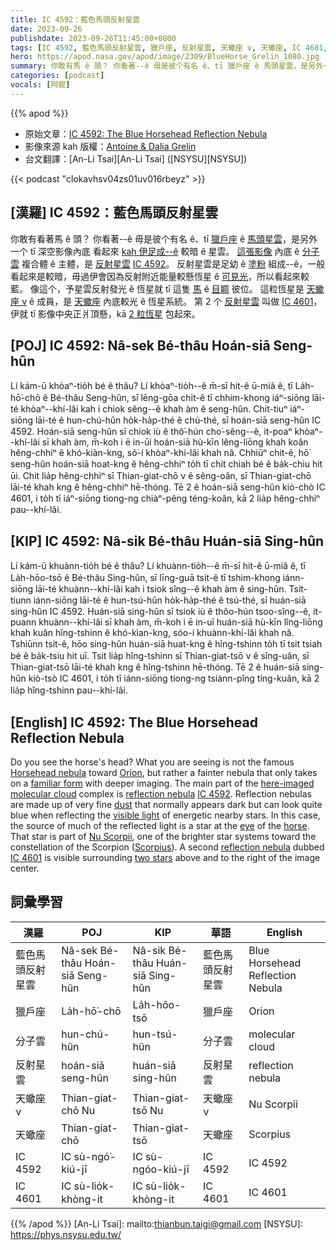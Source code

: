 ```yaml
---
title: IC 4592：藍色馬頭反射星雲
date: 2023-09-26
publishdate: 2023-09-26T11:45:00+0800
tags: [IC 4592, 藍色馬頭反射星雲, 獵戶座, 反射星雲, 天蠍座 ν, 天蠍座, IC 4601, 分子雲, 可見光]
hero: https://apod.nasa.gov/apod/image/2309/BlueHorse_Grelin_1080.jpg
summary: 你敢有馬 ê 頭？ 你看著--ê 毋是彼个有名 ê、tī 獵戶座 ê 馬頭星雲，是另外一个 tī 深空影像內底 看起來 kah 伊足成--ê 較暗 ê 星雲。
categories: [podcast]
vocals: [阿錕]
---
```


{{% apod %}}

- 原始文章：[IC 4592: The Blue Horsehead Reflection Nebula](https://apod.nasa.gov/apod/ap230926.html)
- 影像來源 kah 版權：[Antoine & Dalia Grelin](https://www.galactic-hunter.com/about)
- 台文翻譯：[An-Li Tsai][An-Li Tsai] ([NSYSU][NSYSU])

{{< podcast "clokavhsv04zs01uv016rbeyz" >}}

## [漢羅] IC 4592：藍色馬頭反射星雲
你敢有看著馬 ê 頭？
你看著--ê 毋是彼个有名 ê、tī [獵戶座][Orion] ê [馬頭星雲][Horsehead nebula]，是另外一个 tī 深空影像內底 看起來 [kah 伊足成--ê][familiar form] 較暗 ê 星雲。
[這張影像][here-imaged] 內底 ê [分子雲][molecular cloud] 複合體 ê 主體，是 [反射星雲][reflection nebula 1] [IC 4592][IC 4592]。
反射星雲是足幼 ê [塗粉][dust] 組成--ê，一般看起來是較暗，毋過伊會因為反射附近能量較懸恆星 ê [可見光][visible light]，所以看起來較藍。
像這个，予星雲反射發光 ê 恆星就 tī 這隻 [馬][horse] ê [目睭][eye] 彼位。
這粒恆星是 [天蠍座 ν][Nu Scorpii] ê 成員，是 [天蠍座][Scorpius] 內底較光 ê 恆星系統。
第 2 个 [反射星雲][reflection nebula 2] 叫做 [IC 4601][IC 4601]，伊就 tī 影像中央正爿頂懸，kā [2 粒恆星][two stars] 包起來。

## [POJ] IC 4592: Nâ-sek Bé-thâu Hoán-siā Seng-hûn
Lí kám-ū khòaⁿ-tio̍h bé ê thâu?
Lí khòaⁿ-tio̍h--ê m̄-sī hit-ê ū-miâ ê, tī La̍h-hō͘-chō ê Bé-thâu Seng-hûn, sī lēng-gōa chi̍t-ê tī chhim-khong iáⁿ-siōng lāi-té khòaⁿ--khí-lâi kah i chiok sêng--ê khah àm ê seng-hûn.
Chit-tiuⁿ iáⁿ-siōng lāi-té ê hun-chú-hûn ho̍k-ha̍p-thé ê chú-thé, sī hoán-siā seng-hûn IC 4592.
Hoán-siā seng-hûn sī chiok iù ê thô͘-hún cho͘-sêng--ê, it-poaⁿ khòaⁿ--khí-lâi sī khah àm, m̄-koh i ē in-ūi hoán-siā hù-kīn lêng-liōng khah koân hêng-chhiⁿ ê khó-kiàn-kng, só͘-í khòaⁿ-khí-lâi khah nâ.
Chhiūⁿ chit-ê, hō͘ seng-hûn hoán-siā hoat-kng ê hêng-chhiⁿ to̍h tī chit chiah bé ê ba̍k-chiu hit ūi.
Chit lia̍p hêng-chhiⁿ sī Thian-giat-chō ν ê sêng-oân, sī Thian-giat-chō lāi-té khah kng ê hêng-chhiⁿ hē-thóng.
Tē 2 ê hoán-siā seng-hûn kiò-chò IC 4601, i to̍h tī iáⁿ-siōng tiong-ng chiàⁿ-pêng téng-koân, kā 2 lia̍p hêng-chhiⁿ pau--khí-lâi.

## [KIP] IC 4592: Nâ-sik Bé-thâu Huán-siā Sing-hûn
Lí kám-ū khuànn-tio̍h bé ê thâu?
Lí khuànn-tio̍h--ê m̄-sī hit-ê ū-miâ ê, tī La̍h-hōo-tsō ê Bé-thâu Sing-hûn, sī līng-guā tsi̍t-ê tī tshim-khong iánn-siōng lāi-té khuànn--khí-lâi kah i tsiok sîng--ê khah àm ê sing-hûn.
Tsit-tiunn iánn-siōng lāi-té ê hun-tsú-hûn ho̍k-ha̍p-thé ê tsú-thé, sī huán-siā sing-hûn IC 4592.
Huán-siā sing-hûn sī tsiok iù ê thôo-hún tsoo-sîng--ê, it-puann khuànn--khí-lâi sī khah àm, m̄-koh i ē in-uī huán-siā hù-kīn lîng-liōng khah kuân hîng-tshinn ê khó-kìan-kng, sóo-í khuànn-khí-lâi khah nâ.
Tshiūnn tsit-ê, hōo sing-hûn huán-siā huat-kng ê hîng-tshinn to̍h tī tsit tsiah bé ê ba̍k-tsiu hit uī.
Tsit lia̍p hîng-tshinn sī Thian-giat-tsō ν ê sîng-uân, sī Thian-giat-tsō lāi-té khah kng ê hîng-tshinn hē-thóng.
Tē 2 ê huán-siā sing-hûn kiò-tsò IC 4601, i to̍h tī iánn-siōng tiong-ng tsiànn-pîng tíng-kuân, kā 2 lia̍p hîng-tshinn pau--khí-lâi.

## [English] IC 4592: The Blue Horsehead Reflection Nebula
Do you see the horse's head?
What you are seeing is not the famous [Horsehead nebula][Horsehead nebula] toward [Orion][Orion], but rather a fainter nebula that only takes on a [familiar form][familiar form] with deeper imaging.
The main part of the [here-imaged][here-imaged] [molecular cloud][molecular cloud] complex is [reflection nebula][reflection nebula 1] [IC 4592][IC 4592].
Reflection nebulas are made up of very fine [dust][dust] that normally appears dark but can look quite blue when reflecting the [visible light][visible light] of energetic nearby stars.
In this case, the source of much of the reflected light is a star at the [eye][eye] of the [horse][horse].
That star is part of [Nu Scorpii][Nu Scorpii], one of the brighter star systems toward the constellation of the Scorpion ([Scorpius][Scorpius]).
A second [reflection nebula][reflection nebula 2] dubbed [IC 4601][IC 4601] is visible surrounding [two stars][two stars] above and to the right of the image center.

## 詞彙學習

|漢羅|POJ|KIP|華語|English|
|-|-|-|-|-|
|藍色馬頭反射星雲|Nâ-sek Bé-thâu Hoán-siā Seng-hûn|Nâ-sik Bé-thâu Huán-siā Sing-hûn|藍色馬頭反射星雲|Blue Horsehead Reflection Nebula|
|獵戶座|La̍h-hō͘-chō|La̍h-hōo-tsō|獵戶座|Orion|
|分子雲|hun-chú-hûn|hun-tsú-hûn|分子雲|molecular cloud|
|反射星雲|hoán-siā seng-hûn|huán-siā sing-hûn|反射星雲|reflection nebula|
|天蠍座 ν|Thian-giat-chō Nu|Thian-giat-tsō Nu|天蠍座 ν|Nu Scorpii|
|天蠍座|Thian-giat-chō|Thian-giat-tsō|天蠍座|Scorpius|
|IC 4592|IC sù-ngó͘-kiú-jī|IC sù-ngóo-kiú-jī|IC 4592|IC 4592|
|IC 4601|IC sù-lio̍k-khòng-it|IC sù-lio̍k-khòng-it|IC 4601|IC 4601|

{{% /apod %}}
[An-Li Tsai]: mailto:thianbun.taigi@gmail.com
[NSYSU]: https://phys.nsysu.edu.tw/

[copyright]: https://apod.nasa.gov/apod/fap/lib/about_apod.html#srapply
[License]: https://creativecommons.org/licenses/by/2.0/

[Horsehead nebula]:https://apod.nasa.gov/apod/ap220921.html
[Orion]:https://apod.nasa.gov/apod/ap210509.html
[familiar form]:https://apod.nasa.gov/apod/ap210704.html
[here-imaged]:https://www.galactic-hunter.com/post/ic4592
[molecular cloud]:https://apod.nasa.gov/apod/ap230129.html
[reflection nebula 1]:https://en.wikipedia.org/wiki/Reflection_nebula
[IC 4592]:https://en.wikipedia.org/wiki/IC_4592
[dust]:https://apod.nasa.gov/apod/ap030706.html
[visible light]:https://science.nasa.gov/ems/09_visiblelight
[eye]:https://www.youtube.com/watch?v=tw0VJ1K93PM
[horse]:http://3.bp.blogspot.com/-DYPBo1QCnls/UBAUokUjOFI/AAAAAAAAAck/gSVevljIUUc/s640/funnyface.jpg
[Nu Scorpii]:http://en.wikipedia.org/wiki/Nu_Scorpii
[Scorpius]:https://en.wikipedia.org/wiki/Scorpius
[reflection nebula 2]:https://apod.nasa.gov/apod/reflection_nebulae.html
[IC 4601]:https://www.astrobin.com/iky5d6/B/
[two stars]:https://www.atnf.csiro.au/outreach/education/senior/astrophysics/binary_intro.html
